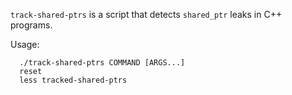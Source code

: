 ``track-shared-ptrs`` is a script that detects ``shared_ptr`` leaks in C++ programs.

Usage:

```
  ./track-shared-ptrs COMMAND [ARGS...]
  reset
  less tracked-shared-ptrs
```
